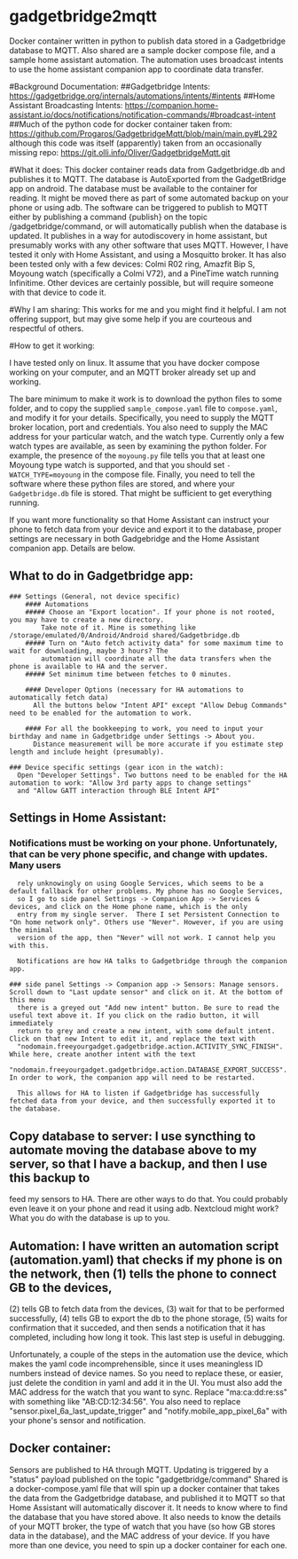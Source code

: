 # gadgetbridge2mqtt
Docker container written in python to publish data stored in a Gadgetbridge database to MQTT. Also shared are a sample docker compose file, and a sample home assistant automation.  The automation uses broadcast intents to use the home assistant companion app to coordinate data transfer.

#Background Documentation:
##Gadgetbridge Intents: https://gadgetbridge.org/internals/automations/intents/#intents
##Home Assistant Broadcasting Intents: https://companion.home-assistant.io/docs/notifications/notification-commands/#broadcast-intent
##Much of the python code for docker container taken from: https://github.com/Progaros/GadgetbridgeMqtt/blob/main/main.py#L292
although this code was itself (apparently) taken from an occasionally missing repo: https://git.olli.info/Oliver/GadgetbridgeMqtt.git

#What it does:
This docker container reads data from Gadgetbridge.db and publishes it to MQTT. The database is AutoExported from the GadgetBridge app on
android. The database must be available to the container for reading. It might be moved there as part of some automated backup on your
phone or using adb. The software can be triggered to publish to MQTT either by publishing a command {publish} on the
topic /gadgetbridge/command, or will automatically publish when the database is updated. It publishes in a way for autodiscovery in home
assistant, but presumably works with any other software that uses MQTT. However, I have tested it only with Home Assistant, and using a
Mosquitto broker. It has also been tested only with a few devices: Colmi R02 ring, Amazfit Bip S, Moyoung watch (specifically a Colmi V72),
and a PineTime watch running Infinitime. Other devices are certainly possible, but will require someone with that device to code it.

#Why I am sharing:
This works for me and you might find it helpful. I am not offering support, but may give some help if you are courteous and respectful of
others.

#How to get it working:

I have tested only on linux. It assume that you have docker compose working on your computer, and an MQTT broker already
set up and working.

The bare minimum to make it work is to download the python files to some folder, and to copy the supplied `sample_compose.yaml` file
to `compose.yaml`, and modify it for your details. Specifically, you need to supply the MQTT broker location, port and credentials.
You also need to supply the MAC address for your particular watch, and the watch type. Currently only a few watch types are
available, as seen by examining the python folder. For example, the presence of the `moyoung.py` file tells you that at least
one Moyoung type watch is supported, and that you should set `- WATCH_TYPE=moyoung` in the compose file. Finally, you need to tell
the software where these python files are stored, and where your `Gadgetbridge.db` file is stored. That might be sufficient
to get everything running.

If you want more functionality so that Home Assistant can instruct your phone to fetch data from your device and export it to
the database, proper settings are necessary in both Gadgebridge and the Home Assistant companion app. Details are below.



## What to do in Gadgetbridge app:
    ### Settings (General, not device specific)
        #### Automations
        ##### Choose an "Export location". If your phone is not rooted, you may have to create a new directory.
            Take note of it. Mine is something like /storage/emulated/0/Android/Android shared/Gadgetbridge.db
        ##### Turn on "Auto fetch activity data" for some maximum time to wait for downloading, maybe 3 hours? The
            automation will coordinate all the data transfers when the phone is available to HA and the server.
        ##### Set minimum time between fetches to 0 minutes.

        #### Developer Options (necessary for HA automations to automatically fetch data)
          All the buttons below "Intent API" except "Allow Debug Commands" need to be enabled for the automation to work.

        #### For all the bookkeeping to work, you need to input your birthday and name in Gadgetbridge under Settings -> About you.
          Distance measurement will be more accurate if you estimate step length and include height (presumably).

    ### Device specific settings (gear icon in the watch):
      Open "Developer Settings". Two buttons need to be enabled for the HA automation to work: "Allow 3rd party apps to change settings"
      and "Allow GATT interaction through BLE Intent API"

## Settings in Home Assistant:

   ### Notifications must be working on your phone. Unfortunately, that can be very phone specific, and change with updates. Many users
      rely unknowingly on using Google Services, which seems to be a default fallback for other problems. My phone has no Google Services,
      so I go to side panel Settings -> Companion App -> Services & devices, and click on the Home phone name, which is the only
      entry from my single server.  There I set Persistent Connection to "On home network only". Others use "Never". However, if you are using the minimal
      version of the app, then "Never" will not work. I cannot help you with this.

      Notifications are how HA talks to Gadgetbridge through the companion app.

    ### side panel Settings -> Companion app -> Sensors: Manage sensors. Scroll down to "Last update sensor" and click on it. At the bottom of this menu
      there is a greyed out "Add new intent" button. Be sure to read the useful text above it. If you click on the radio button, it will immediately
      return to grey and create a new intent, with some default intent. Click on that new Intent to edit it, and replace the text with
      "nodomain.freeyourgadget.gadgetbridge.action.ACTIVITY_SYNC_FINISH". While here, create another intent with the text
      "nodomain.freeyourgadget.gadgetbridge.action.DATABASE_EXPORT_SUCCESS". In order to work, the companion app will need to be restarted.

      This allows for HA to listen if Gadgetbridge has successfully fetched data from your device, and then successfully exported it to the database.

## Copy database to server: I use syncthing to automate moving the database above to my server, so that I have a backup, and then I use this backup to
  feed my sensors to HA. There are other ways to do that. You could probably even leave it on your phone and read it using adb. Nextcloud might work?
  What you do with the database is up to you.

## Automation: I have written an automation script (automation.yaml) that checks if my phone is on the network, then (1) tells the phone to connect GB to the devices,
  (2) tells GB to fetch data from the devices, (3) wait for that to be performed successfully, (4) tells GB to export the db to the phone storage,
  (5) waits for confirmation that it succeded, and then sends a notification that it has completed, including how long it took. This last step is
  useful in debugging.

  Unfortunately, a couple of the steps in the automation use the device, which makes the yaml code incomprehensible, since it uses meaningless ID numbers
  instead of device names. So you need to replace these, or easier, just delete the condition in yaml and add it in the UI. You must also add the MAC
  address for the watch that you want to sync. Replace "ma:ca:dd:re:ss" with something like "AB:CD:12:34:56". You also need to replace
  "sensor.pixel_6a_last_update_trigger" and "notify.mobile_app_pixel_6a" with your phone's sensor and notification.


## Docker container:
  Sensors are published to HA through MQTT.  Updating is triggered by a "status" payload published on the topic "gadgetbridge/command"
  Shared is a docker-compose.yaml file that will spin up a
  docker container that takes the data from the Gadgetbridge database, and published it to MQTT so
  that Home Assistant will automatically discover it. It needs to know where to find the database
  that you have stored above. It also needs to know the details of your MQTT broker, the type of
  watch that you have (so how GB stores data in the database), and the MAC address of your device.
  If you have more than one device, you need to spin up a docker container for each one.


